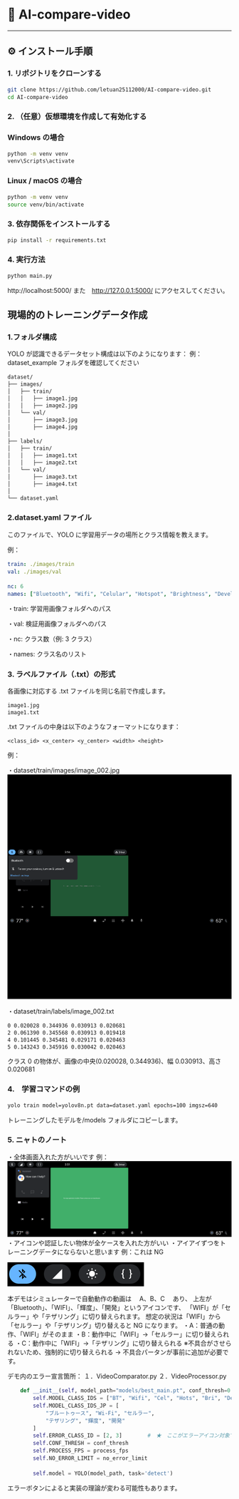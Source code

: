 # 🤖 AI-compare-video

---

## ⚙️ インストール手順

### 1. リポジトリをクローンする

```bash
git clone https://github.com/letuan25112000/AI-compare-video.git
cd AI-compare-video
```

### 2. （任意）仮想環境を作成して有効化する

### Windows の場合

```bash
python -m venv venv
venv\Scripts\activate
```

### Linux / macOS の場合

```bash
python -m venv venv
source venv/bin/activate
```

### 3. 依存関係をインストールする

```bash
pip install -r requirements.txt
```

### 4. 実行方法

```bash
python main.py
```

http://localhost:5000/ また　http://127.0.0.1:5000/
にアクセスしてください。

## 現場的のトレーニングデータ作成

### 1.フォルダ構成

YOLO が認識できるデータセット構成は以下のようになります：
例：dataset_example フォルダを確認してください

```
dataset/
├── images/
│   ├── train/
│   │   ├── image1.jpg
│   │   ├── image2.jpg
│   └── val/
│       ├── image3.jpg
│       ├── image4.jpg
│
├── labels/
│   ├── train/
│   │   ├── image1.txt
│   │   ├── image2.txt
│   └── val/
│       ├── image3.txt
│       ├── image4.txt
│
└── dataset.yaml
```

### 2.dataset.yaml ファイル

このファイルで、YOLO に学習用データの場所とクラス情報を教えます。

例：

```yaml
train: ./images/train
val: ./images/val

nc: 6
names: ["Bluetooth", "Wifi", "Celular", "Hotspot", "Brightness", "Development"]
```

・train: 学習用画像フォルダへのパス

・val: 検証用画像フォルダへのパス

・nc: クラス数（例: 3 クラス）

・names: クラス名のリスト

### 3. ラベルファイル（.txt）の形式

各画像に対応する .txt ファイルを同じ名前で作成します。

```
image1.jpg
image1.txt
```

.txt ファイルの中身は以下のようなフォーマットになります：

```
<class_id> <x_center> <y_center> <width> <height>
```

例：

・dataset/train/images/image_002.jpg
![alt text](ReadmeImg/image_016.png)

・dataset/train/labels/image_002.txt

```
0 0.020028 0.344936 0.030913 0.020681
2 0.061390 0.345568 0.030913 0.019418
4 0.101445 0.345481 0.029171 0.020463
5 0.143243 0.345916 0.030042 0.020463
```

クラス 0 の物体が、画像の中央(0.020028, 0.344936)、幅 0.030913、高さ 0.020681

### 4.　学習コマンドの例

```bash
yolo train model=yolov8n.pt data=dataset.yaml epochs=100 imgsz=640
```

トレーニングしたモデルを/models フォルダにコピーします。

### 5. ニャトのノート

・全体画面入れた方がいいです
例：
![alt text](ReadmeImg/image_001.png)
・アイコンや認証したい物体が全ケースを入れた方がいい
・アイアイずつをトレーニングデータにならないと思います
例：これは NG

![alt text](ReadmeImg/{2B65BB3F-A8D3-4D16-BD16-0DE4BA8DDCFD}.png)

本デモはシミュレーターで自動動作の動画は　 A、B、C 　あり、
上左が「Bluetooth」、「WIFI」、「輝度」、「開発」というアイコンです、
「WIFI」が「セルラー」や「テザリング」に切り替えられます。
想定の状況は「WIFI」から「セルラー」や「テザリング」切り替えると NG になります。
・A：普通の動作、「WIFI」がそのまま
・B：動作中に「WIFI」→「セルラー」に切り替えられる
・C：動作中に「WIFI」→「テザリング」に切り替えられる
※不具合がさせられないため、強制的に切り替えられる
→ 不具合パータンが事前に追加が必要です。

デモ内のエラー宣言箇所：
１．VideoComparator.py
２．VideoProcessor.py

```python
    def __init__(self, model_path="models/best_main.pt", conf_thresh=0.6, process_fps=3, no_error_limit=5):
        self.MODEL_CLASS_IDS = ["BT", "Wifi", "Cel", "Hots", "Bri", "Dev"]
        self.MODEL_CLASS_IDS_JP = [
            "ブルートゥース", "Wi-Fi", "セルラー",
            "テザリング", "輝度", "開発"
        ]
        self.ERROR_CLASS_ID = [2, 3]        #　★　ここがエラーアイコン対象です。
        self.CONF_THRESH = conf_thresh
        self.PROCESS_FPS = process_fps
        self.NO_ERROR_LIMIT = no_error_limit

        self.model = YOLO(model_path, task='detect')
```

エラーボタンによると実装の理論が変わる可能性もあります。